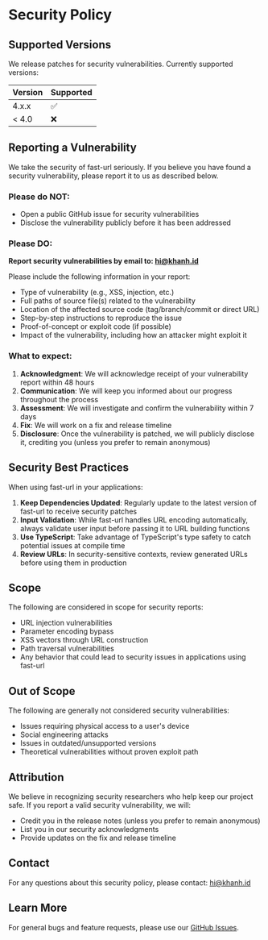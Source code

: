 # Security Policy

## Supported Versions

We release patches for security vulnerabilities. Currently supported versions:

| Version | Supported          |
| ------- | ------------------ |
| 4.x.x   | :white_check_mark: |
| < 4.0   | :x:                |

## Reporting a Vulnerability

We take the security of fast-url seriously. If you believe you have found a security vulnerability, please report it to us as described below.

### Please do NOT:

- Open a public GitHub issue for security vulnerabilities
- Disclose the vulnerability publicly before it has been addressed

### Please DO:

**Report security vulnerabilities by email to: hi@khanh.id**

Please include the following information in your report:

- Type of vulnerability (e.g., XSS, injection, etc.)
- Full paths of source file(s) related to the vulnerability
- Location of the affected source code (tag/branch/commit or direct URL)
- Step-by-step instructions to reproduce the issue
- Proof-of-concept or exploit code (if possible)
- Impact of the vulnerability, including how an attacker might exploit it

### What to expect:

1. **Acknowledgment**: We will acknowledge receipt of your vulnerability report within 48 hours
2. **Communication**: We will keep you informed about our progress throughout the process
3. **Assessment**: We will investigate and confirm the vulnerability within 7 days
4. **Fix**: We will work on a fix and release timeline
5. **Disclosure**: Once the vulnerability is patched, we will publicly disclose it, crediting you (unless you prefer to remain anonymous)

## Security Best Practices

When using fast-url in your applications:

1. **Keep Dependencies Updated**: Regularly update to the latest version of fast-url to receive security patches
2. **Input Validation**: While fast-url handles URL encoding automatically, always validate user input before passing it to URL building functions
3. **Use TypeScript**: Take advantage of TypeScript's type safety to catch potential issues at compile time
4. **Review URLs**: In security-sensitive contexts, review generated URLs before using them in production

## Scope

The following are considered in scope for security reports:

- URL injection vulnerabilities
- Parameter encoding bypass
- XSS vectors through URL construction
- Path traversal vulnerabilities
- Any behavior that could lead to security issues in applications using fast-url

## Out of Scope

The following are generally not considered security vulnerabilities:

- Issues requiring physical access to a user's device
- Social engineering attacks
- Issues in outdated/unsupported versions
- Theoretical vulnerabilities without proven exploit path

## Attribution

We believe in recognizing security researchers who help keep our project safe. If you report a valid security vulnerability, we will:

- Credit you in the release notes (unless you prefer to remain anonymous)
- List you in our security acknowledgments
- Provide updates on the fix and release timeline

## Contact

For any questions about this security policy, please contact: hi@khanh.id

## Learn More

For general bugs and feature requests, please use our [GitHub Issues](https://github.com/hckhanh/fast-url/issues).
